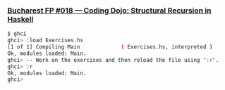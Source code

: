 ### [Bucharest FP #018 — Coding Dojo: Structural Recursion in Haskell][0]

```bash
$ ghci
ghci> :load Exercises.hs
[1 of 1] Compiling Main             ( Exercises.hs, interpreted )
Ok, modules loaded: Main.
ghci> -- Work on the exercises and then reload the file using ":r".
ghci> :r
Ok, modules loaded: Main.
ghci>
```

[0]: http://www.meetup.com/bucharestfp/events/228031177/
